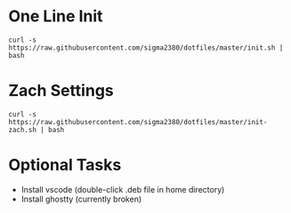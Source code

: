 # One Line Init
    curl -s https://raw.githubusercontent.com/sigma2380/dotfiles/master/init.sh | bash

# Zach Settings
    curl -s https://raw.githubusercontent.com/sigma2380/dotfiles/master/init-zach.sh | bash

# Optional Tasks
* Install vscode (double-click .deb file in home directory)
* Install ghostty (currently broken)
